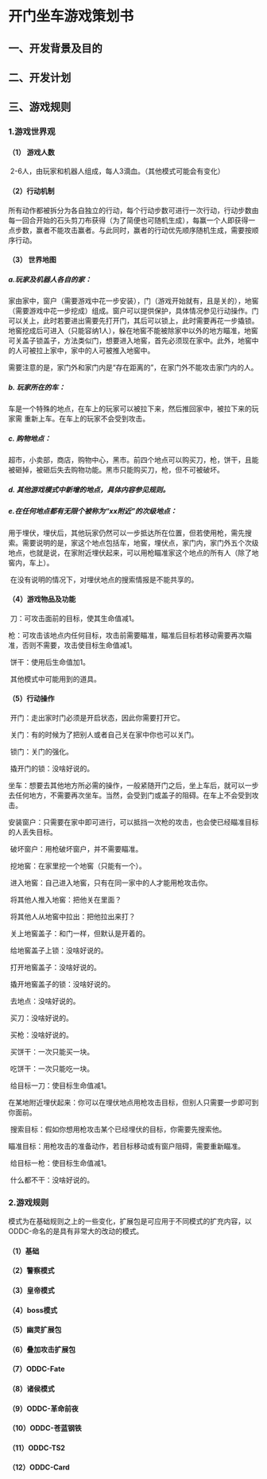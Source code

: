 # 开门坐车游戏策划书



## 一、开发背景及目的



## 二、开发计划



## 三、游戏规则

### 1.游戏世界观

####  （1） 游戏人数

​      2-6人，由玩家和机器人组成，每人3滴血。（其他模式可能会有变化）

####  （2）行动机制

​      所有动作都被拆分为各自独立的行动，每个行动步数可进行一次行动，行动步数由每一回合开始的石头剪刀布获得（为了简便也可随机生成），每赢一个人即获得一点步数，赢者不能攻击赢者。与此同时，赢者的行动优先顺序随机生成，需要按顺序行动。

 

#### （3） 世界地图

#####      a.玩家及机器人各自的家：

​           家由家中，窗户（需要游戏中花一步安装），门（游戏开始就有，且是关的），地窖（需要游戏中花一步挖成）组成。窗户可以提供保护，具体情况参见行动操作。门可以关上，此时若要进出需要先打开门，其后可以锁上，此时需要再花一步撬锁。地窖挖成后可进入（只能容纳1人），躲在地窖不能被除家中以外的地方瞄准，地窖可关盖子锁盖子，方法类似门，想要进入地窖，首先必须现在家中。此外，地窖中的人可被拉上家中，家中的人可被推入地窖中。

​          需要注意的是，家门外和家门内是“存在距离的”，在家门外不能攻击家门内的人。

#####      b. 玩家所在的车：

​          车是一个特殊的地点，在车上的玩家可以被拉下来，然后推回家中，被拉下来的玩家需 重新上车。在车上的玩家不会受到攻击。

#####      c. 购物地点：

​           超市，小卖部，商店，购物中心，黑市。前四个地点可以购买刀，枪，饼干，且能被砸掉，被砸后失去购物功能。黑市只能购买刀，枪，但不可被破坏。

#####      d. 其他游戏模式中新增的地点，具体内容参见规则。

#####      e.在任何地点都有无限个被称为“xx附近”的次级地点：

​          用于埋伏，埋伏后，其他玩家仍然可以一步抵达所在位置，但若使用枪，需先搜索。需要说明的是，家这个地点包括车，地窖，埋伏点，家门内，家门外五个次级地点，也就是说，在家附近埋伏起来，可以用枪瞄准家这个地点的所有人（除了地窖内，车上）。

​          在没有说明的情况下，对埋伏地点的搜索情报是不能共享的。

   

#### （4）游戏物品及功能

​     刀：可攻击面前的目标，使其生命值减1。

​     枪：可攻击该地点内任何目标，攻击前需要瞄准，瞄准后目标若移动需要再次瞄准，否则不需要，攻击使目标生命值减1。

​     饼干：使用后生命值加1。

​     其他模式中可能用到的道具。



#### （5）行动操作

​     开门：走出家时门必须是开启状态，因此你需要打开它。

​     关门：有的时候为了把别人或者自己关在家中你也可以关门。

​     锁门：关门的强化。

​     撬开门的锁：没啥好说的。

​     坐车：想要去其他地方所必需的操作，一般紧随开门之后，坐上车后，就可以一步去任何地方，不需要再次坐车。当然，会受到门或盖子的阻碍。在车上不会受到攻击。

​     安装窗户：只需要在家中即可进行，可以抵挡一次枪的攻击，也会使已经瞄准目标的人丢失目标。

​     破坏窗户：用枪破坏窗户，并不需要瞄准。

​     挖地窖：在家里挖一个地窖（只能有一个）。

​     进入地窖：自己进入地窖，只有在同一家中的人才能用枪攻击你。

​     将其他人推入地窖：把他关在里面？

​     将其他人从地窖中拉出：把他拉出来打？

​     关上地窖盖子：和门一样，但默认是开着的。

​     给地窖盖子上锁：没啥好说的。

​     打开地窖盖子：没啥好说的。

​     撬开地窖盖子的锁：没啥好说的。

​     去地点：没啥好说的。

​     买刀：没啥好说的。

​     买枪：没啥好说的。

​     买饼干：一次只能买一块。

​     吃饼干：一次只能吃一块。

​     给目标一刀：使目标生命值减1。

​     在某地附近埋伏起来：你可以在埋伏地点用枪攻击目标，但别人只需要一步即可到你面前。

​     搜索目标：假如你想用枪攻击某个已经埋伏的目标，你需要先搜索他。

​     瞄准目标：用枪攻击的准备动作，若目标移动或有窗户阻碍，需要重新瞄准。

​     给目标一枪：使目标生命值减1。

​     什么都不干：没啥好说的。





### 2.游戏规则

​    模式为在基础规则之上的一些变化，扩展包是可应用于不同模式的扩充内容，以ODDC-命名的是具有非常大的改动的模式。

#### （1）基础

#### （2）警察模式

#### （3）皇帝模式

#### （4）boss模式

#### （5）幽灵扩展包

#### （6）叠加攻击扩展包

#### （7）ODDC-Fate

#### （8）诸侯模式

#### （9）ODDC-革命前夜

#### （10）ODDC-苍蓝钢铁

#### （11）ODDC-TS2

#### （12）ODDC-Card